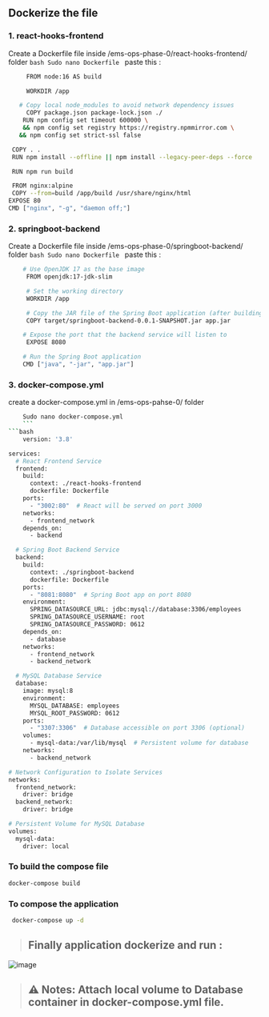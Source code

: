 
## Dockerize the file
### 1.  react-hooks-frontend
Create a Dockerfile file inside /ems-ops-phase-0/react-hooks-frontend/ folder
    ```bash
    Sudo nano Dockerfile
    ```
  paste this : 
   ```bash
        FROM node:16 AS build

        WORKDIR /app

      # Copy local node_modules to avoid network dependency issues
        COPY package.json package-lock.json ./
       RUN npm config set timeout 600000 \
       && npm config set registry https://registry.npmmirror.com \
      && npm config set strict-ssl false

    COPY . .
    RUN npm install --offline || npm install --legacy-peer-deps --force

    RUN npm run build

    FROM nginx:alpine
    COPY --from=build /app/build /usr/share/nginx/html
   EXPOSE 80
  CMD ["nginx", "-g", "daemon off;"]
 ```
### 2.  springboot-backend
Create a Dockerfile file inside /ems-ops-phase-0/springboot-backend/ folder
    ```bash
    Sudo nano Dockerfile
    ```
  paste this : 
   ```bash
       # Use OpenJDK 17 as the base image
        FROM openjdk:17-jdk-slim

        # Set the working directory
        WORKDIR /app

        # Copy the JAR file of the Spring Boot application (after building it locally)
        COPY target/springboot-backend-0.0.1-SNAPSHOT.jar app.jar

       # Expose the port that the backend service will listen to
        EXPOSE 8080

       # Run the Spring Boot application
       CMD ["java", "-jar", "app.jar"]
 ```
### 3. docker-compose.yml
create a docker-compose.yml in /ems-ops-pahse-0/ folder
```bash
    Sudo nano docker-compose.yml
    ```
```bash
    version: '3.8'

services:
  # React Frontend Service
  frontend:
    build:
      context: ./react-hooks-frontend
      dockerfile: Dockerfile
    ports:
      - "3002:80"  # React will be served on port 3000
    networks:
      - frontend_network
    depends_on:
      - backend

  # Spring Boot Backend Service
  backend:
    build:
      context: ./springboot-backend
      dockerfile: Dockerfile
    ports:
      - "8081:8080"  # Spring Boot app on port 8080
    environment:
      SPRING_DATASOURCE_URL: jdbc:mysql://database:3306/employees
      SPRING_DATASOURCE_USERNAME: root
      SPRING_DATASOURCE_PASSWORD: 0612
    depends_on:
      - database
    networks:
      - frontend_network
      - backend_network

  # MySQL Database Service
  database:
    image: mysql:8
    environment:
      MYSQL_DATABASE: employees
      MYSQL_ROOT_PASSWORD: 0612
    ports:
      - "3307:3306"  # Database accessible on port 3306 (optional)
    volumes:
      - mysql-data:/var/lib/mysql  # Persistent volume for database
    networks:
      - backend_network

# Network Configuration to Isolate Services
networks:
  frontend_network:
    driver: bridge
  backend_network:
    driver: bridge

# Persistent Volume for MySQL Database
volumes:
  mysql-data:
    driver: local
```
### To build the compose file
  ```bash
  docker-compose build
```
### To compose the application
 ```bash
  docker-compose up -d
```
> ## Finally application dockerize and run : 
![image](https://github.com/user-attachments/assets/e2df7c4d-09d4-4bfd-b0db-fbe5e9ecc317)

> ## ⚠️ **Notes:** Attach local volume to Database container in docker-compose.yml file.

